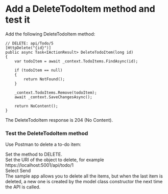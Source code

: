 # Add a DeleteTodoItem method and test it
Add the following DeleteTodoItem method:  
```
// DELETE: api/Todo/5
[HttpDelete("{id}")]
public async Task<IActionResult> DeleteTodoItem(long id)
{
    var todoItem = await _context.TodoItems.FindAsync(id);

    if (todoItem == null)
    {
        return NotFound();
    }

    _context.TodoItems.Remove(todoItem);
    await _context.SaveChangesAsync();

    return NoContent();
}
```
The DeleteTodoItem response is 204 (No Content).  

### Test the DeleteTodoItem method
Use Postman to delete a to-do item:  

Set the method to DELETE.  
Set the URI of the object to delete, for example https://localhost:5001/api/todo/1   
Select Send  
The sample app allows you to delete all the items, but when the last item is deleted, a new one is created by the model class constructor the next time the API is called.  
